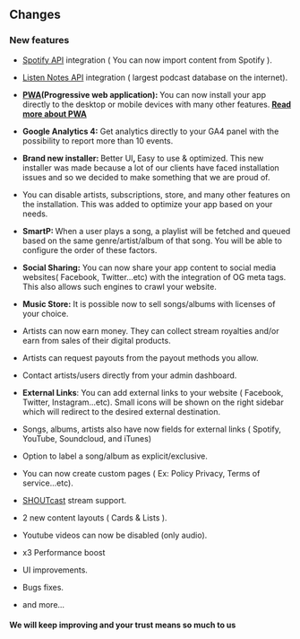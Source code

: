 ## Changes

### New features

<ul><li><p><a href="https://developer.spotify.com/documentation/web-api/" rel="noopener noreferrer nofollow">Spotify API</a> integration ( You can now import content from Spotify ).</p></li><li><p><a href="https://www.listennotes.com/" rel="noopener noreferrer nofollow">Listen Notes API</a> integration ( largest podcast database on the internet).</p></li><li><p><a href="https://web.dev/what-are-pwas/" rel="noopener noreferrer nofollow"><strong>PWA</strong></a><strong>(Progressive web application): </strong>You can now install your app directly to the desktop or mobile devices with many other features.<strong> </strong><a href="https://web.dev/what-are-pwas/" rel="noopener noreferrer nofollow"><strong>Read more about PWA</strong></a></p></li><li><p><strong>Google Analytics 4:</strong> Get analytics directly to your GA4 panel with the possibility to report more than 10 events.</p></li><li><p><strong>Brand new installer: </strong>Better UI<strong>, </strong>Easy to use &amp; optimized. This new installer was made because a lot of our clients have faced installation issues and so we decided to make something that we are proud of.</p></li><li><p>You can disable artists, subscriptions, store, and many other features on the installation. This was added to optimize your app based on your needs.</p></li><li><p><strong>SmartP: </strong>When a user plays a song, a playlist will be fetched and queued based on the same genre/artist/album of that song. You will be able to configure the order of these factors.</p></li><li><p><strong>Social Sharing:</strong> You can now share your app content to social media websites( Facebook, Twitter...etc) with the integration of OG meta tags. This also allows such engines to crawl your website.</p></li><li><p><strong>Music Store:</strong> It is possible now to sell songs/albums with licenses of your choice.</p></li><li><p>Artists can now earn money. They can collect stream royalties and/or earn from sales of their digital products.</p></li><li><p>Artists can request payouts from the payout methods you allow.</p></li><li><p>Contact artists/users directly from your admin dashboard.</p></li><li><p><strong>External Links</strong>: You can add external links to your website ( Facebook, Twitter, Instagram...etc). Small icons will be shown on the right sidebar which will redirect to the desired external destination.</p></li><li><p>Songs, albums, artists also have now fields for external links ( Spotify, YouTube, Soundcloud, and iTunes)</p></li><li><p>Option to label a song/album as explicit/exclusive.</p></li><li><p>You can now create custom pages ( Ex: Policy Privacy, Terms of service...etc).</p></li><li><p><a href="https://www.shoutcast.com/" rel="noopener noreferrer nofollow">SHOUTcast</a> stream support.</p></li><li><p>2 new content layouts ( Cards &amp; Lists ).</p></li><li><p>Youtube videos can now be disabled (only audio).</p></li><li>x3 Performance boost</li><li><p>UI improvements.</p></li><li><p>Bugs fixes.</p></li><li><p>and more...</p></li></ul><h4><strong>We will keep improving and your trust means so much to us</strong></h4>
